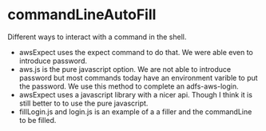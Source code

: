 # commandLineAutoFill

Different ways to interact with a command in the shell.

* awsExpect uses the expect command to do that. We were able even to introduce password.
* aws.js is the pure javascript option. We are not able to introduce password but most commands today have an environment varible to put the password. We use this method to complete an adfs-aws-login.
* awsExpect uses a javascript library with a nicer api. Though I think it is still better to to use the pure javascript.
* fillLogin.js and login.js is an example of a a filler and the commandLine to be filled.
